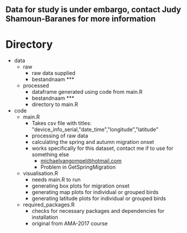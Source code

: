 ## Data for study is under embargo, contact Judy Shamoun-Baranes for more information
# Directory

- data
  - raw
    - raw data supplied
    - bestandnaam ***
  - processed
    - dataframe generated using code from main.R
    - bestandnaam ***
    - directory to main.R
- code
  - main.R
    - Takes csv file with titles: "device_info_serial,"date_time","longitude","latitude"
    - processing of raw data
    - calculating the spring and autumn migration onset
    - works specifically for this dataset, contact me if to use for something else
      - michaelvangompel@hotmail.com
      - Problem in GetSpringMigration
  - visualisation.R
    - needs main.R to run
    - generating box plots for migration onset
    - generating map plots for individual or grouped birds
    - generating latitude plots for individual or grouped birds
  - required_packages.R
    - checks for necessary packages and dependencies for installation
    - original from AMA-2017 course 

